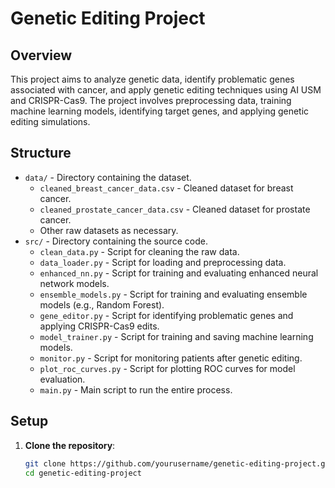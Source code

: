 # Genetic Editing Project

## Overview

This project aims to analyze genetic data, identify problematic genes associated with cancer, and apply genetic editing techniques using AI USM and CRISPR-Cas9. The project involves preprocessing data, training machine learning models, identifying target genes, and applying genetic editing simulations.

## Structure

- `data/` - Directory containing the dataset.
  - `cleaned_breast_cancer_data.csv` - Cleaned dataset for breast cancer.
  - `cleaned_prostate_cancer_data.csv` - Cleaned dataset for prostate cancer.
  - Other raw datasets as necessary.
- `src/` - Directory containing the source code.
  - `clean_data.py` - Script for cleaning the raw data.
  - `data_loader.py` - Script for loading and preprocessing data.
  - `enhanced_nn.py` - Script for training and evaluating enhanced neural network models.
  - `ensemble_models.py` - Script for training and evaluating ensemble models (e.g., Random Forest).
  - `gene_editor.py` - Script for identifying problematic genes and applying CRISPR-Cas9 edits.
  - `model_trainer.py` - Script for training and saving machine learning models.
  - `monitor.py` - Script for monitoring patients after genetic editing.
  - `plot_roc_curves.py` - Script for plotting ROC curves for model evaluation.
  - `main.py` - Main script to run the entire process.

## Setup

1. **Clone the repository**:
   ```bash
   git clone https://github.com/yourusername/genetic-editing-project.git
   cd genetic-editing-project
